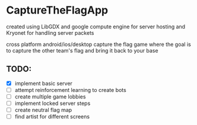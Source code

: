 # CaptureTheFlagApp
created using LibGDX and google compute engine for server hosting and Kryonet for handling server packets

cross platform android/ios/desktop capture the flag game where the goal is to capture the other team's flag and bring it back to your base

## TODO:
- [x] implement basic server
- [ ] attempt reinforcement learning to create bots
- [ ] create multiple game lobbies 
- [ ] implement locked server steps 
- [ ] create neutral flag map
- [ ] find artist for different screens
